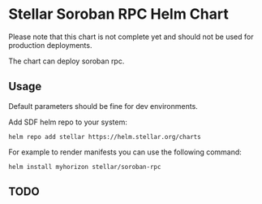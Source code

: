 # Stellar Soroban RPC Helm Chart

Please note that this chart is not complete yet and should not be used for production deployments.

The chart can deploy soroban rpc.

## Usage

Default parameters should be fine for dev environments.

Add SDF helm repo to your system:
```
helm repo add stellar https://helm.stellar.org/charts
```
For example to render manifests you can use the following command:
```
helm install myhorizon stellar/soroban-rpc
```

## TODO
